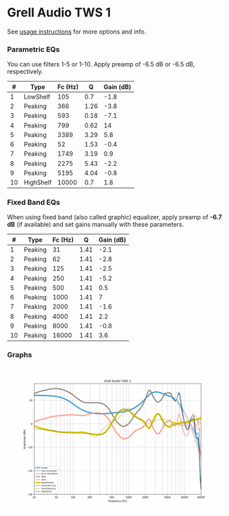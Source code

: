 # Grell Audio TWS 1
See [usage instructions](https://github.com/jaakkopasanen/AutoEq#usage) for more options and info.

### Parametric EQs
You can use filters 1-5 or 1-10. Apply preamp of -6.5 dB or -6.5 dB, respectively.

|   # | Type      |   Fc (Hz) |    Q |   Gain (dB) |
|-----|-----------|-----------|------|-------------|
|   1 | LowShelf  |       105 | 0.7  |        -1.8 |
|   2 | Peaking   |       366 | 1.26 |        -3.8 |
|   3 | Peaking   |       593 | 0.18 |        -7.1 |
|   4 | Peaking   |       799 | 0.62 |        14   |
|   5 | Peaking   |      3389 | 3.29 |         5.8 |
|   6 | Peaking   |        52 | 1.53 |        -0.4 |
|   7 | Peaking   |      1749 | 3.19 |         0.9 |
|   8 | Peaking   |      2275 | 5.43 |        -2.2 |
|   9 | Peaking   |      5195 | 4.04 |        -0.8 |
|  10 | HighShelf |     10000 | 0.7  |         1.8 |

### Fixed Band EQs
When using fixed band (also called graphic) equalizer, apply preamp of **-6.7 dB** (if available) and set gains manually with these parameters.

|   # | Type    |   Fc (Hz) |    Q |   Gain (dB) |
|-----|---------|-----------|------|-------------|
|   1 | Peaking |        31 | 1.41 |        -2.1 |
|   2 | Peaking |        62 | 1.41 |        -2.8 |
|   3 | Peaking |       125 | 1.41 |        -2.5 |
|   4 | Peaking |       250 | 1.41 |        -5.2 |
|   5 | Peaking |       500 | 1.41 |         0.5 |
|   6 | Peaking |      1000 | 1.41 |         7   |
|   7 | Peaking |      2000 | 1.41 |        -1.6 |
|   8 | Peaking |      4000 | 1.41 |         2.2 |
|   9 | Peaking |      8000 | 1.41 |        -0.8 |
|  10 | Peaking |     16000 | 1.41 |         3.6 |

### Graphs
![](./Grell%20Audio%20TWS%201.png)
